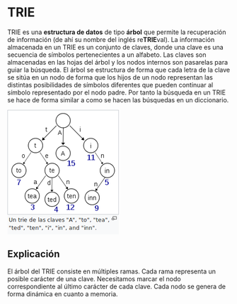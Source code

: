 # TRIE

TRIE es una **estructura de datos** de tipo **árbol** que permite la recuperación de información (de ahí su nombre del inglés re**TRIE**val). La información almacenada en un TRIE es un conjunto de claves, donde una clave es una secuencia de símbolos pertenecientes a un alfabeto. Las claves son almacenadas en las hojas del árbol y los nodos internos son pasarelas para guiar la búsqueda. El árbol se estructura de forma que cada letra de la clave se sitúa en un nodo de forma que los hijos de un nodo representan las distintas posibilidades de símbolos diferentes que pueden continuar al símbolo representado por el nodo padre. Por tanto la búsqueda en un TRIE se hace de forma similar a como se hacen las búsquedas en un diccionario.

![alt text](Trie.png)

## Explicación
El árbol del TRIE consiste en múltiples ramas. Cada rama representa un posible carácter de una clave. Necesitamos marcar el nodo correspondiente al último carácter de cada clave. Cada nodo se genera de forma dinámica en cuanto a memoria.
